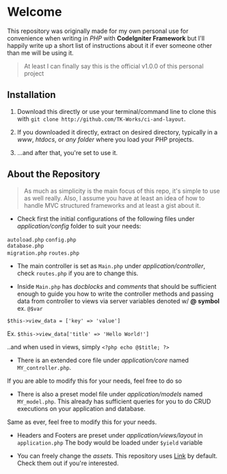 # Welcome #

This repository was originally made for my own personal use for convenience when writing in *PHP* with **CodeIgniter Framework** but I'll happily write up a short list of instructions about it if ever someone other than me will be using it.

> At least I can finally say this is the official v1.0.0 of this personal project

## Installation ##

1. Download this directly or use your terminal/command line to clone this with `git clone http://github.com/TK-Works/ci-and-layout`.

2. If you downloaded it directly, extract on desired directory, typically in a *www*, *htdocs*, or *any folder* where you load your PHP projects.

3. ...and after that, you're set to use it.

## About the Repository ##

> As much as simplicity is the main focus of this repo, it's simple to use as well really.
> Also, I assume you have at least an idea of how to handle MVC structured frameworks and at least a gist about it.  

- Check first the initial configurations of the following files under *application/config* folder to suit your needs:

`autoload.php`
`config.php`  
`database.php`  
`migration.php`
`routes.php`

- The main controller is set as `Main.php` under *application/controller*, check `routes.php` if you are to change this.

- Inside `Main.php` has *docblocks* and *comments* that should be sufficient enough to guide you how to write the controller methods and passing data from controller to views via server variables denoted w/ **@ symbol** ex. `@$var`

`$this->view_data = ['key' => 'value']`

Ex. `$this->view_data['title' => 'Hello World!']`

..and when used in views, simply `<?php echo @$title; ?>`

- There is an extended core file under *application/core* named `MY_controller.php`.

If you are able to modify this for your needs, feel free to do so

- There is also a preset model file under *application/models* named `MY_model.php`. This already has sufficient queries for you to do CRUD executions on your application and database.

Same as ever, feel free to modify this for your needs.

- Headers and Footers are preset under *application/views/layout* in `application.php`
The body would be loaded under `$yield` variable

- You can freely change the *assets*. This repository uses [Link](https://materializecss.com/ "Materialize") by default. Check them out if you're interested.
